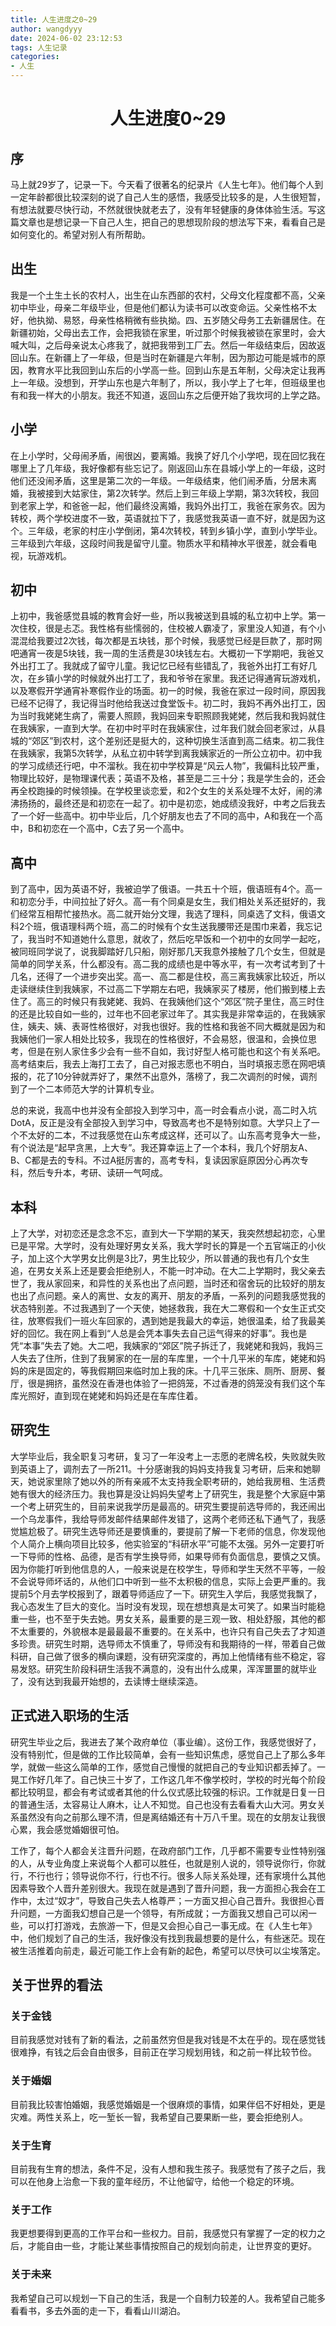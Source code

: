 ```yaml
---
title: 人生进度之0~29
author: wangdyyy
date: 2024-06-02 23:12:53
tags: 人生记录
categories:
- 人生
---
```

# <center> 人生进度0~29

## 序

马上就29岁了，记录一下。今天看了很著名的纪录片《人生七年》。他们每个人到一定年龄都很比较深刻的说了自己人生的感悟，我感受比较多的是，人生很短暂，有想法就要尽快行动，不然就很快就老去了，没有年轻健康的身体体验生活。写这篇文章也是想记录一下自己人生，把自己的思想现阶段的想法写下来，看看自己是如何变化的。希望对别人有所帮助。

## 出生

我是一个土生土长的农村人，出生在山东西部的农村，父母文化程度都不高，父亲初中毕业，母亲二年级毕业，但是他们都认为读书可以改变命运。父亲性格不太好，他执拗、易怒，母亲性格稍微有些执拗。四、五岁随父母务工去新疆居住。在新疆初始，父母出去工作，会把我锁在家里，听过那个时候我被锁在家里时，会大喊大叫，之后母亲说太心疼我了，就把我带到工厂去。然后一年级结束后，因故返回山东。在新疆上了一年级，但是当时在新疆是六年制，因为那边可能是城市的原因，教育水平比我回到山东后的小学高一些。回到山东是五年制，父母决定让我再上一年级。没想到，开学山东也是六年制了，所以，我小学上了七年，但班级里也有和我一样大的小朋友。我还不知道，返回山东之后便开始了我坎坷的上学之路。

## 小学

在上小学时，父母闹矛盾，闹很凶，要离婚。我换了好几个小学吧，现在回忆我在哪里上了几年级，我好像都有些忘记了。刚返回山东在县城小学上的一年级，这时他们还没闹矛盾，这里是第二次的一年级。一年级结束，他们闹矛盾，分居未离婚，我被接到大姑家住，第2次转学。然后上到三年级上学期，第3次转校，我回到老家上学，和爸爸一起，他们最终没离婚，我妈外出打工，我爸在家务农。因为转校，两个学校进度不一致，英语就拉下了，我感觉我英语一直不好，就是因为这个。三年级，老家的村庄小学倒闭，第4次转校，转到乡镇小学，直到小学毕业。三年级到六年级，这段时间我是留守儿童。物质水平和精神水平很差，就会看电视，玩游戏机。

## 初中
上初中，我爸感觉县城的教育会好一些，所以我被送到县城的私立初中上学。第一次住校，很是忐忑。我性格有些懦弱的，住校被人霸凌了，家里没人知道，有个小混混给我要过2次钱，每次都是五块钱，那个时候，我感觉已经是巨款了，那时网吧通宵一夜是5块钱，我一周的生活费是30块钱左右。大概初一下学期吧，我爸又外出打工了。我就成了留守儿童。我记忆已经有些错乱了，我爸外出打工有好几次，在乡镇小学的时候就外出打工了，我和爷爷在家里。我还记得通宵玩游戏机，以及寒假开学通宵补寒假作业的场面。初一的时候，我爸在家过一段时间，原因我已经不记得了，我记得当时他给我送过食堂饭卡。初二时，我妈不再外出打工，因为当时我姥姥生病了，需要人照顾，我妈回来专职照顾我姥姥，然后我和我妈就住在我姨家，一直到大学。在初中时平时在我姨家住，过年我们就会回老家过，从县城的“郊区”到农村，这个差别还是挺大的，这种切换生活直到高二结束。初二我住在我姨家，我第5次转学，从私立初中转学到离我姨家近的一所公立初中。初中我的学习成绩还行吧，中不溜秋。我在初中学校算是“风云人物”，我偏科比较严重，物理比较好，是物理课代表；英语不及格，甚至是二三十分；我是学生会的，还会再全校跑操的时候领操。在学校里谈恋爱，和2个女生的关系处理不太好，闹的沸沸扬扬的，最终还是和初恋在一起了。初中是初恋，她成绩没我好，中考之后我去了一个好一些高中。初中毕业后，几个好朋友也去了不同的高中，A和我在一个高中，B和初恋在一个高中，C去了另一个高中。

## 高中
到了高中，因为英语不好，我被迫学了俄语。一共五十个班，俄语班有4个。高一和初恋分手，中间拉扯了好久。高一有个同桌是女生，我们相处关系还挺好的，我们经常互相帮忙接热水。高二就开始分文理，我选了理科，同桌选了文科，俄语文科2个班，俄语理科两个班，高二的时候有个女生送我腰带还是围巾来着，我忘记了，我当时不知道她什么意思，就收了，然后吃早饭和一个初中的女同学一起吃，被同班同学说了，说我脚踏好几只船，刚好那几天我意外接触了几个女生，但就是简单的同学关系，什么都没有。高二我的成绩也是中等水平，有一次考试考到了十几名，还得了一个进步突出奖。高一、高二都是住校，高三离我姨家比较近，所以走读继续住到我姨家，不过高二下学期左右吧，我姨家买了楼房，他们搬到楼上去住了。高三的时候只有我姥姥、我妈、在我姨他们这个“郊区”院子里住，高三时住的还是比较自如一些的，过年也不回老家过年了。其实我是非常幸运的，在我姨家住，姨夫、姨、表哥性格很好，对我也很好。我的性格和我爸不同大概就是因为和我姨他们一家人相处比较多，我现在的性格很好，不会易怒，很温和，会换位思考，但是在别人家住多少会有一些不自如，我讨好型人格可能也和这个有关系吧。高考结束后，我去上海打工去了，自己对报志愿也不明白，当时填报志愿在网吧填报的，花了10分钟就弄好了，果然不出意外，落榜了，我二次调剂的时候，调剂到了一个二本师范大学的计算机专业。

总的来说，我高中也并没有全部投入到学习中，高一时会看点小说，高二时入坑DotA，反正是没有全部投入到学习中，导致高考也不是特别如意。大学只上了一个不太好的二本，不过我感觉在山东考成这样，还可以了。山东高考竞争大一些，有个说法是“起早贪黑，上大专”。我还算幸运上了一个本科，我几个好朋友A、B、C都是去的专科。不过A挺厉害的，高考专科，复读因家庭原因分心再次专科，然后专升本，考研、读研一气呵成。

## 本科
上了大学，对初恋还是念念不忘，直到大一下学期的某天，我突然想起初恋，心里已是平常。大学时，没有处理好男女关系，我大学时长的算是一个五官端正的小伙子，加上这个大学男女比例是3比7，男生比较少，所以普通的我也有几个女生追，在男女关系上还是要会拒绝别人，不能一时冲动。在大二上学期时，我父亲去世了，我从家回来，和异性的关系也出了点问题，当时还和宿舍玩的比较好的朋友也出了点问题。亲人的离世、女友的离开、朋友的矛盾，一系列的问题我感觉我的状态特别差。不过我遇到了一个天使，她拯救我，我在大二寒假和一个女生正式交往，放寒假我们一班火车回家的，遇到她是我最大的幸运，她很温柔，给了我最美好的回忆。我在网上看到“人总是会凭本事失去自己运气得来的好事”。我也是凭“本事”失去了她。大二吧，我姨家的“郊区”院子拆迁了，我姥姥和我妈，我妈三人失去了住所，住到了我舅家的在一层的车库里，一个十几平米的车库，姥姥和妈妈的床是固定的，等我假期回来临时加上我的床。十几平三张床、厕所、厨房、餐厅，很是拥挤，虽然没在香港也体验了一把鸽笼，不过香港的鸽笼没有我们这个车库光照好，直到现在姥姥和妈妈还是在车库住着。

## 研究生
大学毕业后，我全职复习考研，复习了一年没考上一志愿的老牌名校，失败就失败到英语上了，调剂去了一所211。十分感谢我的妈妈支持我复习考研，后来和她聊天，她说家里除了她以外的所有亲戚不太支持我全职考研的，她给我房租、生活费她有很大的经济压力。我也算是没让妈妈失望考上了研究生，我是整个大家庭中第一个考上研究生的，目前来说我学历是最高的。研究生要提前选导师的，我还闹出一个乌龙事件，我给导师发邮件结果邮件发错了，这两个老师还私下通气了，我感觉尴尬极了。研究生选导师还是要慎重的，要提前了解一下老师的信息，你发现他个人简介上横向项目比较多，他实验室的“科研水平”可能不太强。另外一定要打听一下导师的性格、品德，是否有学生换导师，如果导师有负面信息，要慎之又慎。因为你能打听到他信息的人，一般来说是在校学生，导师和学生天然不平等，一般不会说导师坏话的，从他们口中听到一些不太积极的信息，实际上会更严重的。我提前5个月去学校报到了，跟着导师适应了一下。研究生入学后，我感觉我飘了，我心态发生了巨大的变化。当时没有发现，现在想想真是太可笑了。如果当时能稳重一些，也不至于失去她。男女关系，最重要的是三观一致、相处舒服，其他的都不太重要的，外貌根本是最最最不重要的。在关系中，也许只有自己失去了才知道多珍贵。研究生时期，选导师太不慎重了，导师没有和我期待的一样，带着自己做科研，自己做了很多的横向课题，没有研究深度的，再加上他情绪有些不稳定，容易发怒。研究生阶段科研生活我不满意的，没有出什么成果，浑浑噩噩的就毕业了，没有达到我最开始想的，去读博士继续深造。

## 正式进入职场的生活
研究生毕业之后，我进去了某个政府单位（事业编）。这份工作，我感觉很好了，没有特别忙，但是做的工作比较简单，会有一些知识焦虑，感觉自己上了那么多年学，就做一些这么简单的工作，感觉自己慢慢的就把自己的专业知识都丢掉了。一晃工作好几年了。自己快三十岁了，工作这几年不像学校时，学校的时光每个阶段都比较明显，都会有考试或者其他的什么仪式感比较强的标识。工作就是日复一日的普通生活，太容易让人麻木，让人不知觉。自己也没有去看看大山大河。男女关系虽然没有向之前那么理不清，但是离结婚还有十万八千里。现在的女朋友让我很心累，我会感觉婚姻很可怕。

工作了，每个人都会关注晋升问题，在政府部门工作，几乎都不需要专业性特别强的人，从专业角度上来说每个人都可以胜任，也就是别人说的，领导说你行，你就行，不行也行；领导说你不行，行也不行。很多人际关系处理，还有家境什么其他因素导致个人晋升差别很大。我现在就是遇到了晋升问题，我一方面担心我会在工作中，太过“奴才”，导致自己失去人格尊严；一方面又担心自己晋升。我很担心晋升问题，一方面我幻想自己是一个领导，有所成就；一方面我又想自己可以闲一些，可以打打游戏，去旅游一下，但是又会担心自己一事无成。在《人生七年》中，他们规划了自己的生活，我好像没有找到我最想要的是什么，有些迷茫。现在被生活推着向前走，最近可能工作上会有新的起色，希望可以尽快可以尘埃落定。

## 关于世界的看法

### 关于金钱

目前我感觉对钱有了新的看法，之前虽然穷但是我对钱是不太在乎的。现在感觉钱很难挣，有钱之后会自由很多，目前正在学习规划用钱，和之前一样比较节俭。

### 关于婚姻
目前我比较害怕婚姻，我感觉婚姻是一个很麻烦的事情，如果伴侣不好相处，更是灾难。两性关系上，吃一堑长一智，我希望自己要果断一些，要会拒绝别人。

### 关于生育
目前我有生育的想法，条件不足，没有人想和我生孩子。我感觉有了孩子之后，我可以在他身上治愈一下我的童年经历，不让他留守，给他一个稳定的环境。

### 关于工作
我更想要得到更高的工作平台和一些权力。目前，我感觉只有掌握了一定的权力之后，才能自由一些，才能让某些事情按照自己的规划向前走，让世界变的更好。

### 关于未来

我希望自己可以规划一下自己的生活，我是一个自制力较差的人。我希望自己能多看看书，多去外面的走一下，看看山川湖泊。